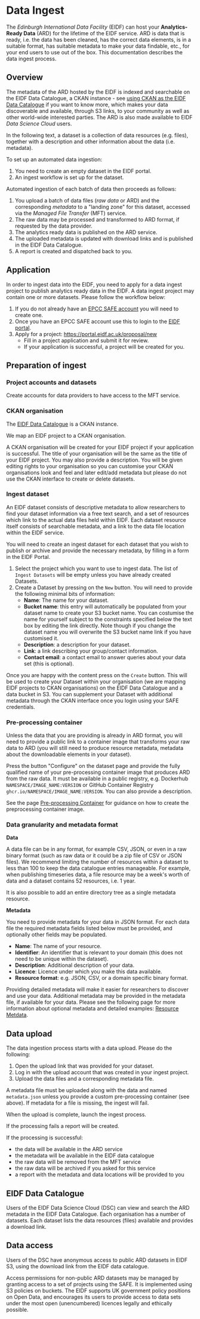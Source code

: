 # Data Ingest

The _Edinburgh International Data Facility_ (EIDF) can host your **Analytics-Ready Data** (ARD) for the lifetime of the EIDF service. ARD is data that is ready, i.e. the data has been cleaned, has the correct data elements, is in a suitable format, has suitable metadata to make your data findable, etc., for your end users to use out of the box. This documentation describes the data ingest process.

## Overview

The metadata of the ARD hosted by the EIDF is indexed and searchable on the EIDF Data Catalogue, a CKAN instance - see [using CKAN as the EIDF Data Catalogue](eidf-ckan.md) if you want to know more, which makes your data discoverable and available, through S3 links, to your community as well as other world-wide interested parties. The ARD is also made available to EIDF *Data Science Cloud* users. 

In the following text, a dataset is a collection of data resources (e.g. files), together with a description and other information about the data (i.e. metadata).

To set up an automated data ingestion:

1. You need to create an empty dataset in the EIDF portal.
1. An ingest workflow is set up for the dataset.

Automated ingestion of each batch of data then proceeds as follows:
1. You upload a batch of data files (_raw data_ or ARD) and the corresponding _metadata_ to a "landing zone" for this dataset, accessed via the *Managed File Transfer* (MFT) service.
1. The raw data may be processed and transformed to ARD format, if requested by the data provider.
1. The analytics ready data is published on the ARD service.
1. The uploaded metadata is updated with download links and is published in the EIDF Data Catalogue.
1. A report is created and dispatched back to you.

## Application

In order to ingest data into the EIDF, you need to apply for a data ingest project to publish analytics ready data in the EIDF. A data ingest project may contain one or more datasets. Please follow the workflow below:

1. If you do not already have an [EPCC SAFE account](https://safe.epcc.ed.ac.uk/) you will need to create one.
1. Once you have an EPCC SAFE account use this to login to the [EIDF portal](https://portal.eidf.ac.uk/).
1. Apply for a project: https://portal.eidf.ac.uk/proposal/new
   * Fill in a project application and submit it for review.
   * If your application is successful, a project will be created for you.

## Preparation of ingest

### Project accounts and datasets

Create accounts for data providers to have access to the MFT service.

### CKAN organisation

The [EIDF Data Catalogue](https://catalogue.eidf.ac.uk/) is a CKAN instance.

We map an EIDF project to a CKAN organisation.

A CKAN organisation will be created for your EIDF project if your application is successful. The title of your organisation will be the same as the title of your EIDF project. You may also provide a description. You will be given editing rights to your organisation so you can customise your CKAN organisations look and feel and later edit/add metadata but please do not use the CKAN interface to create or delete datasets.

### Ingest dataset

An EIDF dataset consists of descriptive metadata to allow researchers to find your dataset information via a free text search, and a set of resources which link to the actual data files held within EIDF. Each dataset resource itself consists of searchable metadata, and a link to the data file location within the EIDF service.

You will need to create an ingest dataset for each dataset that you wish to publish or archive and provide the necessary metadata, by filling in a form in the EIDF Portal.

1. Select the project which you want to use to ingest data. The list of `Ingest Datasets` will be empty unless you have already created Datasets.
1. Create a Dataset by pressing on the `New` button. You will need to provide the following minimal bits of information:
    * **Name**: The name for your dataset.
    * **Bucket name**: this entry will automatically be populated from your dataset name to create your S3 bucket name. You can costumise the name for yourself subject to the constraints specified below the text box by editing the link directly. Note though if you change the dataset name you will overwrite the S3 bucket name link if you have customised it.
    * **Description**: a description for your dataset.
   * **Link**: a link describing your group/contact information.
   * **Contact email**: a contact email to answer queries about your data set (this is optional).
   

Once you are happy with the content press on the `Create` button. This will be used to create your Dataset within your organisation (we are mapping EIDF projects to CKAN organisations) on the EIDF Data Catalogue and a data bucket in S3. You can supplement your Dataset with additional metadata through the CKAN interface once you login using your SAFE credentials.

### Pre-processing container

Unless the data that you are providing is already in ARD format, you will need to provide a public link to a container image that transforms your raw data to ARD (you will still need to produce resource metadata, metadata about the downloadable elements in your dataset).

Press the button "Configure" on the dataset page and provide the fully qualified name of your pre-processing container image that produces ARD from the raw data. It must be available in a public registry, e.g. Dockerhub `NAMESPACE/IMAGE_NAME:VERSION` or GitHub Container Registry `ghcr.io/NAMESPACE/IMAGE_NAME:VERSION`. You can also provide a description.

See the page [Pre-processing Container](./PreprocessingContainer.md) for guidance on how to create the preprocessing container image.

### Data granularity and metadata format

**Data**

A data file can be in any format, for example CSV, JSON, or even in a raw binary format (such as raw data or it could be a zip file of CSV or JSON files). We recommend limiting the number of resources within a dataset to less than 100 to keep the data catalogue entries manageable. For example, when publishing timeseries data, a file resource may be a week's worth of data and a dataset contains 52 resources, i.e. 1 year.

It is also possible to add an entire directory tree as a single metadata resource.

**Metadata**

You need to provide metadata for your data in JSON format. For each data file the required metadata fields listed below must be provided, and optionally other fields may be populated.
* **Name**: The name of your resource. 
* **Identifier**: An identifier that is relevant to your domain (this does not need to be unique within the dataset).
* **Description**: Additional description of your data.
* **Licence**: Licence under which you make this data available.
* **Resource format**: e.g. JSON, CSV, or a domain specific binary format.

Providing detailed metadata will make it easier for researchers to discover and use your data. Additional metadata may be provided in the metadata file, if available for your data. Please see the following page for more information about optional metadata and detailed examples: [Resource Metdata](https://git.ecdf.ed.ac.uk/wcdi/eidf_metadata/-/blob/main/ResourceMetaDataUserDoc.md).

## Data upload

The data ingestion process starts with a data upload. Please do the following:

1. Open the upload link that was provided for your dataset.
1. Log in with the upload account that was created in your ingest project.
1. Upload the data files and a corresponding metadata file.

A metadata file must be uploaded along with the data and named `metadata.json` unless you provide a custom pre-processing container (see above).
If metadata for a file is missing, the ingest will fail.

When the upload is complete, launch the ingest process.

If the processing fails a report will be created.

If the processing is successful:
* the data will be available in the ARD service
* the metadata will be available in the EIDF data catalogue
* the raw data will be removed from the MFT service
* the raw data will be archived if you asked for this service
* a report with the metadata and data locations will be provided to you

## EIDF Data Catalogue

Users of the EIDF Data Science Cloud (DSC) can view and search the ARD metadata in the EIDF Data Catalogue.
Each organisation has a number of datasets.
Each dataset lists the data resources (files) available and provides a download link.

## Data access

Users of the DSC have anonymous access to public ARD datasets in EIDF S3, using the download link from the EIDF data catalogue.

Access permissions for non-public ARD datasets may be managed by granting access to a set of projects using the SAFE. It is implemented using S3 policies on buckets. The EIDF supports UK government policy positions on Open Data, and encourages its users to provide access to data sets under the most open (unencumbered) licences legally and ethically possible. 

